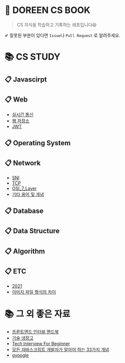 # 👧 DOREEN CS BOOK

> CS 지식을 학습하고 기록하는 레포입니다😃

✔ 잘못된 부분이 있다면 `Issue`나 `Pull Request` 로 알려주세요.

# 📚 CS STUDY

## 📋 Javascirpt

## 📋 Web

- [실시간 통신](https://github.com/do02reen24/TIL/blob/master/Web/real-time.md)
- [웹 저장소](https://github.com/do02reen24/TIL/blob/master/Web/web-storage.md)
- [JWT](https://github.com/do02reen24/TIL/blob/master/Web/jwt.md)

## 📋 Operating System

## 📋 Network

- [SNI](https://github.com/do02reen24/TIL/blob/master/Network/SNI.md)
- [TCP](https://github.com/do02reen24/TIL/blob/master/Network/TCP.md)
- [OSI_7_Layer](https://github.com/do02reen24/TIL/blob/master/Network/OSI_7_Layer.pdf)
- [기타 용어 및 개념](https://github.com/do02reen24/TIL/blob/master/Network/etc.md)

## 📋 Database

## 📋 Data Structure

## 📋 Algorithm

## 📋 ETC

- [2021](https://github.com/do02reen24/TIL/blob/master/ETC/2021.md)
- [이미지 파일 형식의 차이](https://github.com/do02reen24/TIL/blob/master/ETC/image.md)

# 📚 그 외 좋은 자료

- [프론트엔드 인터뷰 핸드북](https://github.com/yangshun/front-end-interview-handbook/blob/master/contents/kr/README.md)
- [기술 냉장고](https://github.com/GimunLee/tech-refrigerator)
- [Tech Interview For Beginner](https://github.com/JaeYeopHan/Interview_Question_for_Beginner)
- [모든 자바스크립트 개발자가 알아야 하는 33가지 개념](https://github.com/yjs03057/33-js-concepts)
- [gyoogle](https://gyoogle.dev/)
